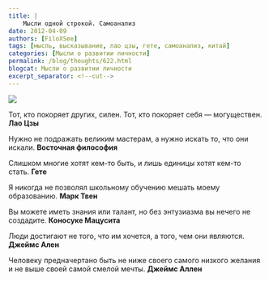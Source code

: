 ```yaml
---
title: |
    Мысли одной строкой. Самоанализ
date: 2012-04-09
authors: [FiloXSee]
tags: [мысль, высказывание, лао цзы, гете, самоанализ, китай]
categories: [Мысли о развитии личности]
permalink: /blog/thoughts/622.html
blogcat: Мысли о развитии личности
excerpt_separator: <!--cut-->
---
```



![](http://itw66.ru/uploads/images/00/00/02/2012/04/10/bd7084.jpg)

Тот, кто покоряет других, силен. Тот, кто покоряет себя — могуществен.
**Лао Цзы**

Нужно не подражать великим мастерам, а нужно искать то, что они искали.
**Восточная философия**

Слишком многие хотят кем-то быть, и лишь единицы хотят кем-то стать.
**Гете**

Я никогда не позволял школьному обучению мешать моему образованию.
**Марк Твен**

Вы можете иметь знания или талант, но без энтузиазма вы нечего не создадите.
**Коносуке Мацусита**

Люди достигают не того, что им хочется, а того, чем они являются.
**Джеймс Ален**

Человеку предначертано быть не ниже своего самого низкого желания и не выше своей самой смелой мечты.
**Джеймс Аллен**
